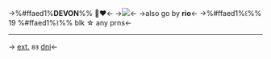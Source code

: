->%#ffaed1%**DEVON**%% 🪽❤︎<-
->![](https://cdn.discordapp.com/attachments/815850248840151040/1201630821015097344/ezgif.com-resize_7.jpg?ex=65ca84e8&is=65b80fe8&hm=989bc9bcd725f2a41c0767de7d4388a525019951484a5a913f642e63d90cb5be&)<-
->also go by **rio**<-
->%#ffaed1%꒰%% 19 %#ffaed1%꒱%% blk ☆ any prns<-
***
-> [ext.](https://rentry.co/xinrana) 𐐪𐑂 [dni](https://rentry.co/belle)<-